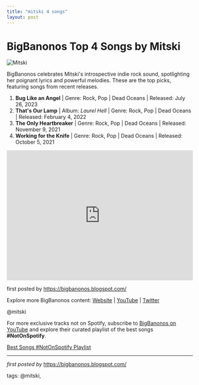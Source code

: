 ```yaml
---
title: "mitski 4 songs"
layout: post
---
```

<h1>BigBanonos Top 4 Songs by Mitski</h1>
<img src="https://hips.hearstapps.com/hmg-prod/images/mitski-byebruyildiz-heat-lightning-index-1643991665.jpg?crop=0.502xw:1.00xh;0.348xw,0&resize=1200:*" alt="Mitski"> <p>BigBanonos celebrates Mitski's introspective indie rock sound, spotlighting her poignant lyrics and powerful melodies. These are the top picks, featuring songs from recent releases.</p> <ol> <li><strong>Bug Like an Angel</strong> | Genre: Rock, Pop | Dead Oceans | Released: July 26, 2023</li> <li><strong>That's Our Lamp</strong> | Album: <em>Laurel Hell</em> | Genre: Rock, Pop | Dead Oceans | Released: February 4, 2022</li> <li><strong>The Only Heartbreaker</strong> | Genre: Rock, Pop | Dead Oceans | Released: November 9, 2021</li> <li><strong>Working for the Knife</strong> | Genre: Rock, Pop | Dead Oceans | Released: October 5, 2021</li>
</ol> <div> <iframe src="https://open.spotify.com/embed/playlist/0xUBKulg602g7itUf01VIS?utm_source=generator" width="100%" height="352" frameborder="0" allow="autoplay; clipboard-write; encrypted-media; fullscreen; picture-in-picture" loading="lazy" allowfullscreen></iframe>
</div> <p>first posted by <a href="https://bigbanonos.blogspot.com/">https://bigbanonos.blogspot.com/</a></p> <div> <p>Explore more BigBanonos content: <a href="https://bigbanonos.blogspot.com/">Website</a> | <a href="https://www.youtube.com/@BigBanonos">YouTube</a> | <a href="https://x.com/bigbanonos">Twitter</a></p>
</div> <!-- Tags -->
<p>@mitski</p>


<!--Subscribe and Playlist Links-->
<div>
    <p>For more exclusive tracks not on Spotify, subscribe to <a href="https://www.youtube.com/@BigBanonos" target="_blank">BigBanonos on YouTube</a> and explore their curated playlist of the best songs <strong>#NotOnSpotify</strong>.</p>
    <p><a href="https://www.youtube.com/playlist?list=PLtuNtuTatqI0kFahUCbtbfenC_ET5O_tr" target="_blank">Best Songs #NotOnSpotify Playlist<br /></a></p></div>

<hr />

<p><em>first posted by</em> <a href="https://bigbanonos.blogspot.com/" rel="noopener" target="_new">https://bigbanonos.blogspot.com/</a></p>

<p>tags: @mitski,</p>
